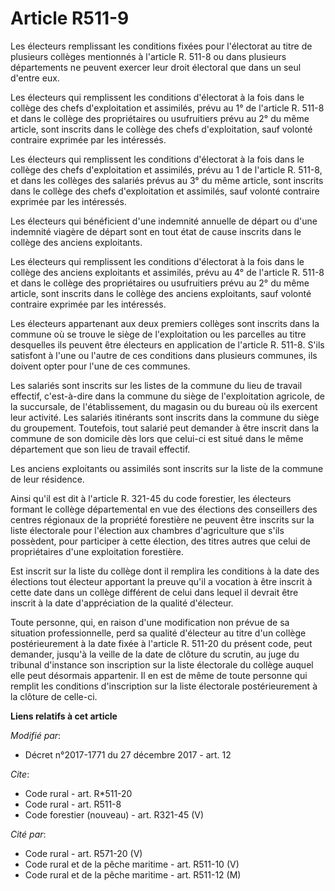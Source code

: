 # Article R511-9

Les électeurs remplissant les conditions fixées pour l'électorat au titre de plusieurs collèges mentionnés à l'article R.
511-8 ou dans plusieurs départements ne peuvent exercer leur droit électoral que dans un seul d'entre eux. 

Les électeurs qui remplissent les conditions d'électorat à la fois dans le collège des chefs d'exploitation et assimilés,
prévu au 1° de l'article R. 511-8 et dans le collège des propriétaires ou usufruitiers prévu au 2° du même article, sont
inscrits dans le collège des chefs d'exploitation, sauf volonté contraire exprimée par les intéressés. 

Les électeurs qui remplissent les conditions d'électorat à la fois dans le collège des chefs d'exploitation et assimilés,
prévu au 1 de l'article R. 511-8, et dans les collèges des salariés prévus au 3° du même article, sont inscrits dans le
collège des chefs d'exploitation et assimilés, sauf volonté contraire exprimée par les intéressés. 

Les électeurs qui bénéficient d'une indemnité annuelle de départ ou d'une indemnité viagère de départ sont en tout état de
cause inscrits dans le collège des anciens exploitants. 

Les électeurs qui remplissent les conditions d'électorat à la fois dans le collège des anciens exploitants et assimilés,
prévu au 4° de l'article R. 511-8 et dans le collège des propriétaires ou usufruitiers prévu au 2° du même article, sont
inscrits dans le collège des anciens exploitants, sauf volonté contraire exprimée par les intéressés. 

Les électeurs appartenant aux deux premiers collèges sont inscrits dans la commune où se trouve le siège de l'exploitation ou
les parcelles au titre desquelles ils peuvent être électeurs en application de l'article R. 511-8. S'ils satisfont à l'une ou
l'autre de ces conditions dans plusieurs communes, ils doivent opter pour l'une de ces communes. 

Les salariés sont inscrits sur les listes de la commune du lieu de travail effectif, c'est-à-dire dans la commune du siège de
l'exploitation agricole, de la succursale, de l'établissement, du magasin ou du bureau où ils exercent leur activité. Les
salariés itinérants sont inscrits dans la commune du siège du groupement. Toutefois, tout salarié peut demander à être
inscrit dans la commune de son domicile dès lors que celui-ci est situé dans le même département que son lieu de travail
effectif. 

Les anciens exploitants ou assimilés sont inscrits sur la liste de la commune de leur résidence. 

Ainsi qu'il est dit à l'article R. 321-45 du code forestier, les électeurs formant le collège départemental en vue des
élections des conseillers des centres régionaux de la propriété forestière ne peuvent être inscrits sur la liste électorale
pour l'élection aux chambres d'agriculture que s'ils possèdent, pour participer à cette élection, des titres autres que celui
de propriétaires d'une exploitation forestière. 

Est inscrit sur la liste du collège dont il remplira les conditions à la date des élections tout électeur apportant la preuve
qu'il a vocation à être inscrit à cette date dans un collège différent de celui dans lequel il devrait être inscrit à la date
d'appréciation de la qualité d'électeur. 

Toute personne, qui, en raison d'une modification non prévue de sa situation professionnelle, perd sa qualité d'électeur au
titre d'un collège postérieurement à la date fixée à l'article R. 511-20 du présent code, peut demander, jusqu'à la veille de
la date de clôture du scrutin, au juge du tribunal d'instance son inscription sur la liste électorale du collège auquel elle
peut désormais appartenir. Il en est de même de toute personne qui remplit les conditions d'inscription sur la liste
électorale postérieurement à la clôture de celle-ci.

**Liens relatifs à cet article**

_Modifié par_:

  - Décret n°2017-1771 du 27 décembre 2017 - art. 12

_Cite_:

  - Code rural - art. R*511-20
  - Code rural - art. R511-8
  - Code forestier (nouveau) - art. R321-45 (V)

_Cité par_:

  - Code rural - art. R571-20 (V)
  - Code rural et de la pêche maritime - art. R511-10 (V)
  - Code rural et de la pêche maritime - art. R511-12 (M)
